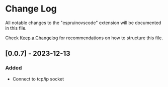 # Change Log

All notable changes to the "espruinovscode" extension will be documented in this file.

Check [Keep a Changelog](http://keepachangelog.com/) for recommendations on how to structure this file.

## [0.0.7] - 2023-12-13

### Added

- Connect to tcp/ip socket

